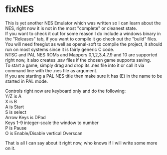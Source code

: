 # fixNES
This is yet another NES Emulator which was written so I can learn about the NES, right now it is not in the most "complete" or cleanest state.  
If you want to check it out for some reason I do include a windows binary in the "Releases" tab, if you want to compile it go check out the "build" files.  
You will need freeglut as well as openal-soft to compile the project, it should run on most systems since it is fairly generic C code.  
NTSC and PAL NES ROMs and Mappers 0,1,2,3,4,7,9 and 10 are supported right now, it also creates .sav files if the chosen game supports saving.  
To start a game, simply drag and drop its .nes file into it or call it via command line with the .nes file as argument.  
If you are starting a PAL NES title then make sure it has (E) in the name to be started in PAL mode.    

Controls right now are keyboard only and do the following:  
Y/Z is A  
X is B  
A is Start  
S is select  
Arrow Keys is DPad  
Keys 1-9 integer-scale the window to number  
P is Pause  
O is Enable/Disable vertical Overscan    

That is all I can say about it right now, who knows if I will write some more on it.  